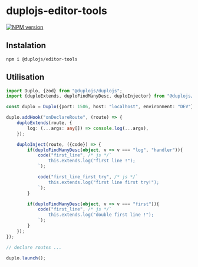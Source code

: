 # duplojs-editor-tools
[![NPM version](https://img.shields.io/npm/v/@duplojs/editor-tools)](https://www.npmjs.com/package/@duplojs/editor-tools)

## Instalation
```
npm i @duplojs/editor-tools
```

## Utilisation
```ts
import Duplo, {zod} from "@duplojs/duplojs";
import {duploExtends, duploFindManyDesc, duploInjector} from "@duplojs/editor-tools";

const duplo = Duplo({port: 1506, host: "localhost", environment: "DEV"});

duplo.addHook("onDeclareRoute", (route) => {
    duploExtends(route, {
        log: (...args: any[]) => console.log(...args),
    });

    duploInject(route, ({code}) => {
        if(duploFindManyDesc(object, v => v === "log", "handler")){
            code("first_line", /* js */`
                this.extends.log("first line !");
            `);

            code("first_line_first_try", /* js */`
                this.extends.log("first line first try!");
            `);
        }

        if(duploFindManyDesc(object, v => v === "first")){
            code("first_line", /* js */`
                this.extends.log("double first line !");
            `);
        }
    });
});

// declare routes ...

duplo.launch();
```